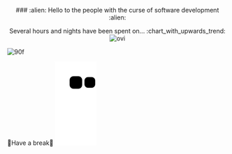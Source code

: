 <p align="center">
### :alien: Hello to the people with the curse of software development :alien:


<p align="center">
Several hours and nights have been spent on... :chart_with_upwards_trend:
<img src="https://github-readme-stats.vercel.app/api/top-langs?username=madushadhanushka&show_icons=true&locale=en&layout=compact&theme=chartreuse-dark" alt="ovi" />


![90f](https://user-images.githubusercontent.com/71763975/167398266-b1d6f819-e9c2-4d1f-8813-f10c320c71cb.gif)

:snake:Have a break:snake:
![Snake animation](https://github.com/madushadhanushka/github-readme/blob/output/github-contribution-snake.svg)
 </p>
